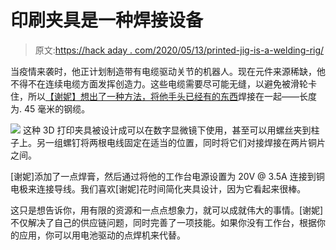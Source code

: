 # 印刷夹具是一种焊接设备

> 原文:[https://hack aday . com/2020/05/13/printed-jig-is-a-welding-rig/](https://hackaday.com/2020/05/13/printed-jig-is-a-welding-rig/)

当疫情来袭时，他正计划制造带有电缆驱动关节的机器人。现在元件来源稀缺，他不得不在连续电缆方面发挥创造力。这些电缆需要尽可能无缝，以避免被滑轮卡住，所以[【谢妮】想出了一种方法，将他手头已经有的东西](https://electronicmercenary.wordpress.com/2020/04/24/tales-from-the-lo%cc%8ao%cc%8ap/)焊接在一起——长度为. 45 毫米的钢缆。

[![](../Images/bf63f4c97f5daeeb3a7792303ab7fa97.png)](https://hackaday.com/wp-content/uploads/2020/05/nice-welds.jpg) 这种 3D 打印夹具被设计成可以在数字显微镜下使用，甚至可以用螺丝夹到柱子上。另一组螺钉将两根电线固定在适当的位置，同时将它们对接焊接在两片铜片之间。

[谢妮]添加了一点焊膏，然后通过将他的工作台电源设置为 20V @ 3.5A 连接到铜电极来连接导线。我们喜欢[谢妮]花时间简化夹具设计，因为它看起来很棒。

这只是想告诉你，用有限的资源和一点点想象力，就可以成就伟大的事情。[谢妮]不仅解决了自己的供应链问题，同时完善了一项技能。如果你没有工作台，根据你的应用，你可以用电池驱动的点焊机来代替。
